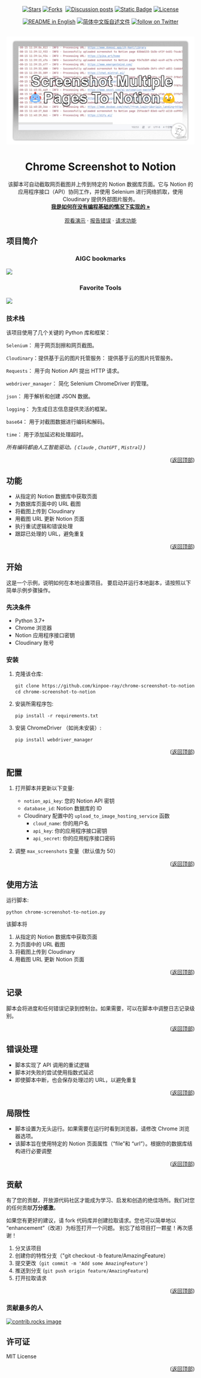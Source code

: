 <a id="readme-top"></a>

<p align="center">
    <!--Stars-->
    <a href="https://github.com/kinpoe-ray/Chrome-Screenshot-to-Notion/stargazers" target="_blank">
        <img alt="Stars" src="https://img.shields.io/github/stars/kinpoe-ray/Chrome-Screenshot-to-Notion.svg"></a>
    <!--Forks-->
    <a href="https://github.com/kinpoe-ray/Chrome-Screenshot-to-Notion/network/members" target="_blank">
        <img alt="Forks" src="https://img.shields.io/github/forks/kinpoe-ray/Chrome-Screenshot-to-Notion.svg"></a> 
    <!--Issues-->
    <a href="https://github.com/kinpoe-ray/Chrome-Screenshot-to-Notion/issues" target="_blank">
        <img alt="" src="https://img.shields.io/github/issues/kinpoe-ray/Chrome-Screenshot-to-Notion.svg"></a>
    <!--Discussion-->
    <a href="https://github.com/kinpoe-ray/Chrome-Screenshot-to-Notion/discussions/" target="_blank">
        <img alt="Discussion posts" src="https://img.shields.io/github/discussions/kinpoe-ray/Chrome-Screenshot-to-Notion"></a>
    <!--Contributors-->
    <a href="https://github.com/kinpoe-ray/Chrome-Screenshot-to-Notion/graphs/contributors" target="_blank">
        <img alt="Static Badge" src="https://img.shields.io/github/contributors/kinpoe-ray/Chrome-Screenshot-to-Notion.svg"></a>
    <!--License-->
    <a href="https://github.com/kinpoe-ray/Chrome-Screenshot-to-Notion/blob/master/LICENSE.txt" target="_blank">
        <img alt="License" src="https://img.shields.io/github/license/kinpoe-ray/Chrome-Screenshot-to-Notion.svg"></a>
</p>


<p align="center">
  <!--默认自述为英文-->
  <a href="./README.md"><img alt="README in English" src="https://img.shields.io/badge/English-d9d9d9"></a>
  <!--切换至简中自述-->
  <a href="./README_CN.md"><img alt="简体中文版自述文件" src="https://img.shields.io/badge/简体中文-d9d9d9"></a>
  <!--Follow my X-->
  <a href="https://twitter.com/intent/follow?screen_name=kinpoe_ray" target="_blank">
      <img src="https://img.shields.io/twitter/follow/kinpoe_ray?logo=X&color=%20%23f5f5f5"
          alt="follow on Twitter"></a>
</p>

<!-- PROJECT LOGO -->
<br />
<div align="center">
  <a href="https://github.com/kinpoe-ray/Chrome-Screenshot-to-Notion">
    <img src="images/logo.png" >
  </a>

<h1 align="center">Chrome Screenshot to Notion</h1>

  <p align="center">
    该脚本可自动截取网页截图并上传到特定的 Notion 数据库页面。它与 Notion 的应用程序接口（API）协同工作，并使用 Selenium 进行网络抓取，使用 Cloudinary 提供外部图片服务。
    <br />
    <a href="https://www.notion.so/kinpoeray/Notion-325f523644d44b8fbb6c7565df2d61cc?pvs=4"><strong>我是如何在没有编程基础的情况下实现的 »</strong></a>
    <br />
    <br />
    <a href="https://kinpoeray.notion.site/AIGC-Bookmarks-5202cde5c291464eaf61092f824f67ec">观看演示</a>
    ·
    <a href="https://github.com/kinpoe-ray/Chrome-Screenshot-to-Notion/issues/new?labels=bug&template=bug-report---.md">报告错误</a>
    ·
    <a href="https://github.com/kinpoe-ray/Chrome-Screenshot-to-Notion/issues/new?labels=enhancement&template=feature-request---.md">请求功能</a>
  </p>
</div>


<!-- ABOUT THE PROJECT -->
## 项目简介

<h3 align="center">AIGC bookmarks</h3>

<img src="https://www.notion.so/image/https%3A%2F%2Fprod-files-secure.s3.us-west-2.amazonaws.com%2F2f9bfe61-f42f-4e15-8046-c3d5a6bb62f8%2Fe3e2775a-24d6-4452-af4b-77fbd2c539a2%2F20240815-114-chrome.png?table=block&id=65736ee2-5d36-4138-a117-79c0638a08f4&spaceId=2f9bfe61-f42f-4e15-8046-c3d5a6bb62f8&width=2000&userId=a3e4f707-2b9b-4cd7-87c9-6fa39cb89a52&cache=v2"/>

<h3 align="center">Favorite Tools</h3>

<img src="https://www.notion.so/image/https%3A%2F%2Fprod-files-secure.s3.us-west-2.amazonaws.com%2F2f9bfe61-f42f-4e15-8046-c3d5a6bb62f8%2Ffb3a84f1-e59e-4f99-a7dd-671df9c8bd99%2F20240815-117-chrome.png?table=block&id=3fa461d4-135a-4f4d-82d2-c27bde918795&spaceId=2f9bfe61-f42f-4e15-8046-c3d5a6bb62f8&width=2000&userId=a3e4f707-2b9b-4cd7-87c9-6fa39cb89a52&cache=v2"/>

### 技术栈

该项目使用了几个关键的 Python 库和框架：

`Selenium`： 用于网页刮擦和网页截图。

`Cloudinary`：提供基于云的图片托管服务： 提供基于云的图片托管服务。

`Requests`： 用于向 Notion API 提出 HTTP 请求。

`webdriver_manager`： 简化 Selenium ChromeDriver 的管理。

`json`： 用于解析和创建 JSON 数据。

`logging`： 为生成日志信息提供灵活的框架。

`base64`： 用于对截图数据进行编码和解码。

`time`： 用于添加延迟和处理超时。

_所有编码都由人工智能驱动。( `Claude` , `ChatGPT` , `Mistral`) )_

<p align="right">(<a href="#readme-top">返回顶部</a>)</p>

<!-- FEATURES -->
## 功能

- 从指定的 Notion 数据库中获取页面
- 为数据库页面中的 URL 截图
- 将截图上传到 Cloudinary
- 用截图 URL 更新 Notion 页面
- 执行重试逻辑和错误处理
- 跟踪已处理的 URL，避免重复


<p align="right">(<a href="#readme-top">返回顶部</a>)</p>


<!-- GETTING STARTED -->
## 开始

这是一个示例，说明如何在本地设置项目。
要启动并运行本地副本，请按照以下简单示例步骤操作。

### 先决条件

- Python 3.7+
- Chrome 浏览器
- Notion 应用程序接口密钥
- Cloudinary 账号

### 安装


1. 克隆该仓库:
   ```
   git clone https://github.com/kinpoe-ray/chrome-screenshot-to-notion
   cd chrome-screenshot-to-notion
   ```

2. 安装所需程序包:
   ```
   pip install -r requirements.txt
   ```

3. 安装 ChromeDriver （如尚未安装）:
   ```
   pip install webdriver_manager
   ```

<p align="right">(<a href="#readme-top">返回顶部</a>)</p>

<!-- CONFIGURATION STEPS -->
## 配置

1. 打开脚本并更新以下变量:
   - `notion_api_key`: 您的 Notion API 密钥
   - `database_id`: Notion 数据库的 ID
   - Cloudinary 配置中的 `upload_to_image_hosting_service` 函数
     - `cloud_name`: 你的用户名 
     - `api_key`: 你的应用程序接口密钥
     - `api_secret`: 你的应用程序接口密码

2. 调整 `max_screenshots` 变量（默认值为 50）

<p align="right">(<a href="#readme-top">返回顶部</a>)</p>

<!-- USAGE EXAMPLES -->
## 使用方法

运行脚本:

```
python chrome-screenshot-to-notion.py
```

该脚本将
1. 从指定的 Notion 数据库中获取页面
2. 为页面中的 URL 截图
3. 将截图上传到 Cloudinary
4. 用截图 URL 更新 Notion 页面
  
<p align="right">(<a href="#readme-top">返回顶部</a>)</p>

<!-- LOGGING -->
## 记录

脚本会将进度和任何错误记录到控制台。如果需要，可以在脚本中调整日志记录级别。
<p align="right">(<a href="#readme-top">返回顶部</a>)</p>

<!-- ERROR HANDLING -->
## 错误处理

- 脚本实现了 API 调用的重试逻辑
- 脚本对失败的尝试使用指数式延迟
- 即使脚本中断，也会保存处理过的 URL，以避免重复
<p align="right">(<a href="#readme-top">返回顶部</a>)</p>

<!-- LIMITATIONS -->
## 局限性

- 脚本设置为无头运行。如果需要在运行时看到浏览器，请修改 Chrome 浏览器选项。
- 该脚本旨在使用特定的 Notion 页面属性（“file”和 “url”）。根据你的数据库结构进行必要调整
<p align="right">(<a href="#readme-top">返回顶部</a>)</p>

<!-- CONTRIBUTING -->
## 贡献

有了您的贡献，开放源代码社区才能成为学习、启发和创造的绝佳场所。我们对您的任何贡献**万分感激**。

如果您有更好的建议，请 fork 代码库并创建拉取请求。您也可以简单地以 “enhancement”（改进）为标签打开一个问题。
别忘了给项目打一颗星！再次感谢！

1. 分叉该项目
2. 创建你的特性分支（"git checkout -b feature/AmazingFeature）
3. 提交更改（`git commit -m 'Add some AmazingFeature'`)
4. 推送到分支 (`git push origin feature/AmazingFeature`)
5. 打开拉取请求
<p align="right">(<a href="#readme-top">返回顶部</a>)</p>

### 贡献最多的人

<a href="https://github.com/kinpoe-ray/Chrome-Screenshot-to-Notion/graphs/contributors">
  <img src="https://contrib.rocks/image?repo=kinpoe-ray/Chrome-Screenshot-to-Notion" alt="contrib.rocks image" />
</a>

<!-- LICENSE -->
## 许可证

MIT License

<p align="right">(<a href="#readme-top">返回顶部</a>)</p>
